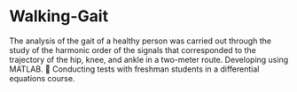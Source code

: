 # Walking-Gait
The analysis of the gait of a healthy person was carried out through the study of the harmonic order of the signals that corresponded to the trajectory of the hip, knee, and ankle in a two-meter route.
Developing using MATLAB.
	Conducting tests with freshman students in a differential equations course.
